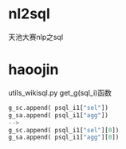 # nl2sql
天池大赛nlp之sql


# haoojin
utils_wikisql.py
  get_g(sql_i)函数 
```python
g_sc.append( psql_i1["sel"])
g_sa.append( psql_i1["agg"])
-->
g_sc.append( psql_i1["sel"][0])
g_sa.append( psql_i1["agg"][0])
```
